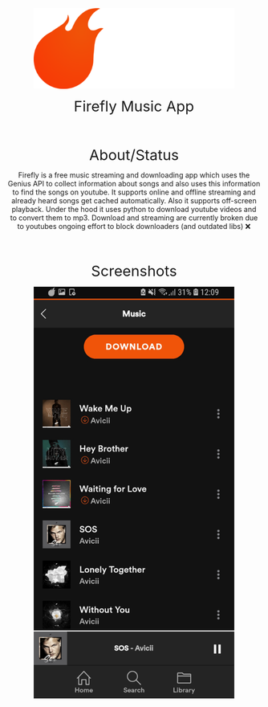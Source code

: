 
<p align="center">
  <img width="400" src="logotext.png" />
</p>
<p align="center">
   <a style="font-size: 29px">Firefly Music App</a>
<p>
<br/>
<br/>
  <p align="center">
   <a style="font-size: 29px">About/Status</a>
<p>
<p align="center">
  Firefly is a free music streaming and downloading app
  which uses the Genius API to collect information about
  songs and also uses this information to find the songs
  on youtube.
  It supports online and offline streaming and already heard
  songs get cached automatically. Also it supports off-screen
  playback. Under the hood it uses python to download youtube 
  videos and to convert them to mp3.
  Download and streaming are currently broken due to youtubes
  ongoing effort to block downloaders (and outdated libs) ❌
</p>
<br/>
<br/>
<p align="center">
   <a style="font-size: 29px">Screenshots</a>
<p>
<p align="center">
  <img width="400" src="1.png" />
</p>
<br/>
<br/>

